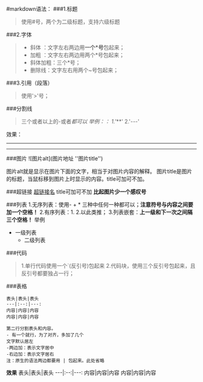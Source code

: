 #markdown语法：
###1.标题
>使用#号，两个为二级标题，支持六级标题

###2.字体
>* 斜体 ：文字左右两边用**一个*号**包起来；
>* 加粗 ：文字左右两边用两个*号包起来；
>* 斜体加粗：三个*号；
>* 删除线：文字左右用两个~号包起来；

###3.引用（段落）
>使用'>'号；

###分割线
>三个或者以上的-或者*都可以
举例：：
>1.'***'
>2.'---'

效果：
***
---

###图片
![图片alt](图片地址 ''图片title'')

图片alt就是显示在图片下面的文字，相当于对图片内容的解释。
图片title是图片的标题，当鼠标移到图片上时显示的内容。title可加可不加。

###超链接
[超链接名](超链接地址 "超链接title")
title可加可不加
**比起图片少一个感叹号**

###列表
1.无序列表：使用- + * 三种中任何一种都可以；**注意符号与内容之间要加一个空格！**
2.有序列表：1. 2.以此类推；
3.列表嵌套：**上一级和下一次之间隔三个空格！**
举例
* 一级列表
   * 二级列表

###代码
>1.单行代码使用一个`(反引号)包起来
>2.代码块，使用三个反引号包起来，且反引号都要独占一行；

###表格
```
表头|表头|表头
---|:--:|---:
内容|内容|内容
内容|内容|内容

第二行分割表头和内容。
- 有一个就行，为了对齐，多加了几个
文字默认居左
-两边加：表示文字居中
-右边加：表示文字居右
注：原生的语法两边都要用 | 包起来。此处省略
```
**效果**
表头|表头|表头
---|:--:|---:
内容|内容|内容
内容|内容|内容